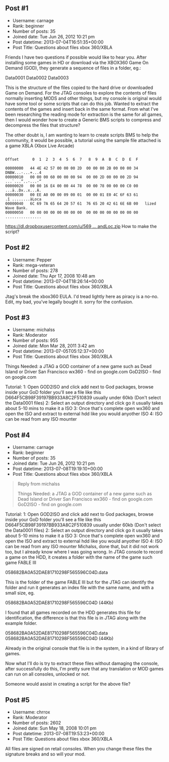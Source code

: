 ## Post #1
- Username: carnage
- Rank: beginner
- Number of posts: 35
- Joined date: Tue Jun 26, 2012 10:21 pm
- Post datetime: 2013-07-04T16:51:35+00:00
- Post Title: Questions about files xbox 360/XBLA

Friends I have two questions if possible would like to hear you.
After installing some games in HD or download via the XBOX360 Game On Demand (GOD), they generate a sequence of files in a folder, eg.:

Data0001
Data0002
Data0003






This is the structure of the files copied to the hard drive or downloaded Game on Demand.
For the JTAG consoles to explore the contents of files normally inserting MODS and other things, but my console is original would have some tool or some scripts that can do this job.
Wanted to extract the contents of the games and insert back in the same format.
From what I've been researching the reading mode for extraction is the same for all games, then I would wonder how to create a Generic BMS scripts to compress and decompress the files that structure?


The other doubt is, I am wanting to learn to create scripts BMS to help the community, it would be possible, a tutorial using the sample file attached is a game XBLA (Xbox Live Arcade)

```

Offset      0  1  2  3  4  5  6  7   8  9  A  B  C  D  E  F

00000000   44 4E 42 57 00 00 00 2D  00 00 00 2B 00 00 00 34   DNBW...-...+...4
00000010   00 00 00 60 00 00 00 94  00 00 2D 00 00 00 2D 94   ...`...”..-...-”
00000020   00 00 16 E4 00 00 44 78  00 00 78 00 00 00 C0 00   ...ä..Dx..x...À.
00000030   00 EE A0 00 00 09 00 01  00 00 01 E0 4C 6F 63 61   .î ........àLoca
00000040   6C 69 7A 65 64 20 57 61  76 65 20 42 61 6E 6B 00   lized Wave Bank.
00000050   00 00 00 00 00 00 00 00  00 00 00 00 00 00 00 00   ................

```

[https://dl.dropboxusercontent.com/u/569 ... andLoc.zip](https://dl.dropboxusercontent.com/u/56928624/LastStandLoc.zip)
How to make the script?
## Post #2
- Username: Pepper
- Rank: mega-veteran
- Number of posts: 278
- Joined date: Thu Apr 17, 2008 10:48 am
- Post datetime: 2013-07-04T18:26:14+00:00
- Post Title: Questions about files xbox 360/XBLA

Jtag's break the xbox360 EULA. I'd tread lightly here as piracy is a no-no. Edit, my bad, you've legally bought it. sorry for the confusion.
## Post #3
- Username: michalss
- Rank: Moderator
- Number of posts: 955
- Joined date: Mon Mar 28, 2011 3:42 am
- Post datetime: 2013-07-05T05:12:37+00:00
- Post Title: Questions about files xbox 360/XBLA

Things Needed:
a JTAG
a GOD container of a new game such as Dead Island or Driver San Francisco
wx360 - find on google.com
GoD2ISO - find on google.com

Tutorial:
1: Open GOD2ISO and click add next to God packages, browse inside your GoD folder you'll see a file like this
D664F5CB98F39197BB933A8C2F510839 usually under 60kb (Don't select the Data0001 files)
2: Select an output directory and click go it usually takes about 5-10 mins to make it a ISO
3: Once that's complete open wx360 and open the ISO and extract to external hdd like you would anyother ISO
4: ISO can be read from any ISO mounter
## Post #4
- Username: carnage
- Rank: beginner
- Number of posts: 35
- Joined date: Tue Jun 26, 2012 10:21 pm
- Post datetime: 2013-07-08T19:19:10+00:00
- Post Title: Questions about files xbox 360/XBLA

> Reply from michalss
>
> Things Needed:
a JTAG
a GOD container of a new game such as Dead Island or Driver San Francisco
wx360 - find on google.com
GoD2ISO - find on google.com

Tutorial:
1: Open GOD2ISO and click add next to God packages, browse inside your GoD folder you'll see a file like this
D664F5CB98F39197BB933A8C2F510839 usually under 60kb (Don't select the Data0001 files)
2: Select an output directory and click go it usually takes about 5-10 mins to make it a ISO
3: Once that's complete open wx360 and open the ISO and extract to external hdd like you would anyother ISO
4: ISO can be read from any ISO mounter
Michalss, done that, but it did not work too, but I already know where I was going wrong.
In JTAG console to record a game on the HDD, it creates a folder with the name of the game such game FABLE III

058682BA0A52DAE81710298F565596C04D.data

This is the folder of the game FABLE III but for the JTAG can identify the folder and run it generates an index file with the same name, and with a small size, eg.

058682BA0A52DAE81710298F565596C04D (44Kb)

I found that all games recorded on the HDD generates this file for identification, the difference is that this file is in JTAG along with the example folder.

058682BA0A52DAE81710298F565596C04D.data
058682BA0A52DAE81710298F565596C04D (44Kb)

Already in the original console that file is in the system, in a kind of library of games.

Now what I'll do is try to extract these files without damaging the console, after successfully do this, I'm pretty sure that any translation or MOD games can run on all consoles, unlocked or not.

Someone would assist in creating a script for the above file?
## Post #5
- Username: chrrox
- Rank: Moderator
- Number of posts: 2602
- Joined date: Sun May 18, 2008 10:01 pm
- Post datetime: 2013-07-08T19:53:23+00:00
- Post Title: Questions about files xbox 360/XBLA

All files are signed on retail consoles. When you change these files the signature breaks and so will your mod.
